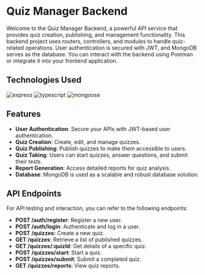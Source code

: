# Quiz Manager Backend

Welcome to the Quiz Manager Backend, a powerful API service that provides quiz creation, publishing, and management functionality. This backend project uses routers, controllers, and modules to handle quiz-related operations. User authentication is secured with JWT, and MongoDB serves as the database. You can interact with the backend using Postman or integrate it into your frontend application.

## Technologies Used


![express](https://img.shields.io/bower/v/express?logo=express&label=express&color=blue)
![typescript](https://img.shields.io/bower/v/typescript?logo=typescript&logoColor=blue&label=typescript&color=light%20green%20)
![mongoose](https://img.shields.io/bower/v/mongoose?logo=mongoose&label=mongoose&color=orange)


## Features

- **User Authentication**: Secure your APIs with JWT-based user authentication.
- **Quiz Creation**: Create, edit, and manage quizzes.
- **Quiz Publishing**: Publish quizzes to make them accessible to users.
- **Quiz Taking**: Users can start quizzes, answer questions, and submit their tests.
- **Report Generation**: Access detailed reports for quiz analysis.
- **Database**: MongoDB is used as a scalable and robust database solution.

## API Endpoints
For API testing and interaction, you can refer to the following endpoints:

- **POST /auth/register**: Register a new user.
- **POST /auth/login**: Authenticate and log in a user.
- **POST /quizzes:** Create a new quiz.
- **GET /quizzes**: Retrieve a list of published quizzes.
- **GET /quizzes/:quizId**: Get details of a specific quiz.
- **POST /quizzes/start**: Start a quiz.
- **POST /quizzes/submit**: Submit a completed quiz.
- **GET /quizzes/reports**: View quiz reports.


